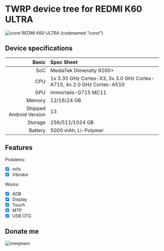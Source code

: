 # TWRP device tree for REDMI K60 ULTRA
![corot](https://i02.appmifile.com/329_operator_sg/14/08/2023/3fcfdc0e83081349795e70056be19e35.png)
REDMI K60 ULTRA (codenamed _"corot"_)
## Device specifications

Basic   | Spec Sheet
-------:|:-------------------------
SoC     | MediaTek Dimensity 9200+
CPU     | 1x 3.35 GHz Cortex-X3, 3x 3.0 GHz Cortex-A715, 4x 2.0 GHz Cortex-A510
GPU     | Immortalis-G715 MC11
Memory  | 12/16/24 GB
Shipped Android Version | 13
Storage | 256/512/1024 GB
Battery | 5000 mAh, Li-Polymer

## Features
Problems:
- [X] mifs
- [X] Vibrator

Works:
- [X] ADB
- [X] Display
- [X] Touch
- [X] MTP
- [X] USB OTG

## Donate me
![mmqmem](https://img2.imgtp.com/2024/03/05/FdGtaESF.jpg)
